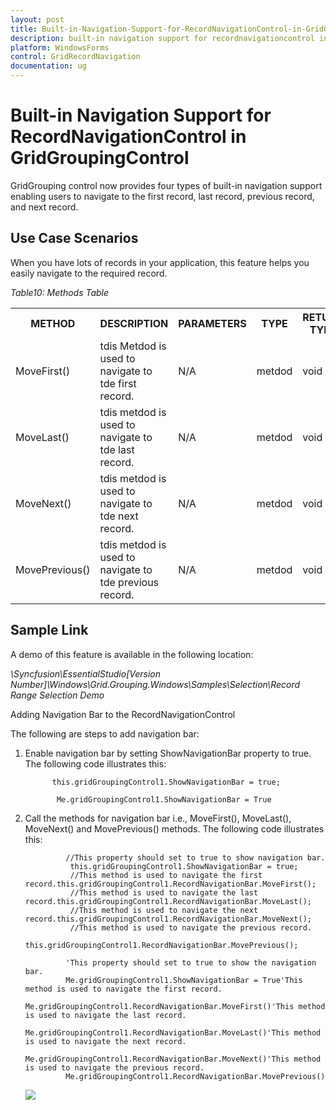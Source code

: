 ```yaml
---
layout: post
title: Built-in-Navigation-Support-for-RecordNavigationControl-in-GridGroupingControl
description: built-in navigation support for recordnavigationcontrol in gridgroupingcontrol
platform: WindowsForms
control: GridRecordNavigation
documentation: ug
---
```


# Built-in Navigation Support for RecordNavigationControl in GridGroupingControl

GridGrouping control now provides four types of built-in navigation support enabling users to navigate to the first record, last record, previous record, and next record. 

## Use Case Scenarios

When you have lots of records in your application, this feature helps you easily navigate to the required record.

 _Table10: Methods Table_

<table>
<tr>
<th>
METHOD</th><th>
DESCRIPTION</th><th>
PARAMETERS</th><th>
TYPE</th><th>
RETURN TYPE</th><th>
REFERENCE LINKS</th></tr>
<tr>
<td>
MoveFirst()</td><td>
tdis Metdod is used to navigate to tde first record.</td><td>
N/A </td><td>
metdod</td><td>
void </td><td>
N/A. </td></tr>
<tr>
<td>
MoveLast()</td><td>
tdis metdod is used to navigate to tde last record.</td><td>
N/A</td><td>
metdod</td><td>
void</td><td>
N/A</td></tr>
<tr>
<td>
MoveNext()</td><td>
tdis metdod is used to navigate to tde next record.</td><td>
N/A</td><td>
metdod</td><td>
void</td><td>
N/A</td></tr>
<tr>
<td>
MovePrevious()</td><td>
tdis metdod is used to navigate to tde previous record.</td><td>
N/A </td><td>
metdod</td><td>
void</td><td>
N/A</td></tr>
</table>

## Sample Link

A demo of this feature is available in the following location:

_<Install Location>\Syncfusion\EssentialStudio\[Version Number]\Windows\Grid.Grouping.Windows\Samples\Selection\Record Range Selection Demo_

Adding Navigation Bar to the RecordNavigationControl

The following are steps to add navigation bar:

1. Enable navigation bar by setting ShowNavigationBar property to true. The following code illustrates this:





             this.gridGroupingControl1.ShowNavigationBar = true;

              Me.gridGroupingControl1.ShowNavigationBar = True



2. Call the methods for navigation bar i.e., MoveFirst(), MoveLast(), MoveNext() and MovePrevious() methods. The following code illustrates this: 




				//This property should set to true to show navigation bar.      
				 this.gridGroupingControl1.ShowNavigationBar = true;
				 //This method is used to navigate the first record.this.gridGroupingControl1.RecordNavigationBar.MoveFirst();
				 //This method is used to navigate the last record.this.gridGroupingControl1.RecordNavigationBar.MoveLast();
				 //This method is used to navigate the next record.this.gridGroupingControl1.RecordNavigationBar.MoveNext();
				 //This method is used to navigate the previous record.    
				 this.gridGroupingControl1.RecordNavigationBar.MovePrevious();

				'This property should set to true to show the navigation bar.      
				Me.gridGroupingControl1.ShowNavigationBar = True'This method is used to navigate the first record.   
				Me.gridGroupingControl1.RecordNavigationBar.MoveFirst()'This method is used to navigate the last record.   
				Me.gridGroupingControl1.RecordNavigationBar.MoveLast()'This method is used to navigate the next record. 
				Me.gridGroupingControl1.RecordNavigationBar.MoveNext()'This method is used to navigate the previous record.
				Me.gridGroupingControl1.RecordNavigationBar.MovePrevious()

   ![](Built-in-Navigation-Support-for-RecordNavigationControl-in-GridGroupingControl_images/Built-in-Navigation-Support-for-RecordNavigationControl-in-GridGroupingControl_img1.png)



